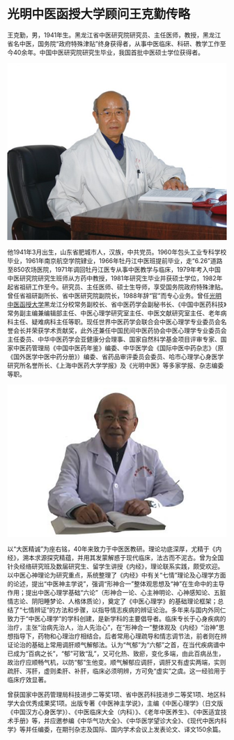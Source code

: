 # 光明中医函授大学顾问王克勤传略

王克勤，男，1941年生。黑龙江省中医研究院研究员、主任医师，教授，黑龙江省名中医，国务院“政府特殊津贴”终身获得者，从事中医临床、科研、教学工作至今40余年。中国中医研究院研究生毕业，我国首批中医硕士学位获得者。

![img](img/20190827094057e02cbf.jpg)

他1941年3月出生，山东省肥城市人，汉族，中共党员。1960年包头工业专科学校毕业，1961年南京航空学院肄业，1966年牡丹江中医班提前毕业，走“6.26”道路至850农场医院，1971年调回牡丹江医专从事中医教学与临床，1979年考入中国中医研究院研究生班师从方药中教授，1981年研究生毕业并获硕士学位，1982年起省祖研工作至今。研究员、主任医师、硕士生导师，享受国务院政府特殊津贴。曾任省祖研副所长、省中医研究院副院长，1988年辞“官”而专心业务。曾任[光明中医函授大学](http://www.gmzyjc.com/)黑龙江分校常务副校长、省中医药学会副秘书长、《中国中医药科技》常务副主编兼编辑部主任、中医心理学研究室主任、中医文献研究室主任、老年病科主任、疑难病科主任等职。现任世界中医药学会联合会中医心理学专业委员会名誉会长并荣获学术贡献奖，此外还兼任中国民间中医药协会中医心理学专业委员会主任委员、中华中医药学会亚健康分会理事、国家自然科学基金项目评审专家、国家中医药管理局《中国中医药年鉴》编委、中华医学会《国际中医中药杂志》（原《国外医学中医中药分册》）编委、省药品审评委员会委员、哈市心理学心身医学研究所名誉所长、《上海中医药大学学报》及《光明中医》等多家学报、杂志编委等职。

![img](img/201908270940573b4956.png)

以“大医精诚”为座右铭，40年来致力于中医医教研。理论功底深厚，尤精于《内经》，溯本求源探究精蕴，并用其发蒙解惑于现代临床，法古而不泥古。曾为全国针灸经络研究班及数届研究生、留学生讲授《内经》，理论联系实践，颇受欢迎。以中医心神理论为研究重点，系统整理了《内经》中有关“七情”理论及心理学方面的论述，提出“中医神主学说”，强调“形神合一”整体观思想及“神”在生命中的主导作用；提出中医心理学基础“六论”（形神合一论、心主神明论、心神感知论、五脏情志论、阴阳睡梦论、人格体质论），奠定了《中医心理学》的基础理论框架；总结了“七情辨证”的方法和步骤，以指导情志疾病的辨证论治。多年来与国内外同仁致力于“中医心理学”的学科创建，是新学科的主要倡导者。临床专长于心身疾病的治疗，主张“治病先治人，治人先治心”，在“形神合一”整体观及《内经》“治神”思想指导下，药物和心理治疗相结合。后者常用心理疏导和情志调节法，前者则在辨证论治的基础上常用调肝顺气解郁法。认为“气郁”为“六郁”之首，在当代疾病谱中已成为“百病之长”，“郁”可致“乱”，又可化热、致瘀，变化多端，由此百病丛生，故治疗应顺畅气机，以防“郁”生他变。顺气解郁应调肝，调肝又有虚实两端，实则疏肝、泻肝，虚则柔肝、补肝，临床必须明辨，方可免“虚实”之虞。这一经验用于临床疗效显著。

曾获国家中医药管理局科技进步二等奖1项、省中医药科技进步二等奖1项、地区科学大会优秀成果奖1项。出版专著《中医神主学说》，主编《中医心理学》（日文版《中国汉方心身医学》）、《中医临床大全（内科）》、《老年中医养生》、《中医适宜技术手册》等，并应邀参编《中华气功大全》、《中华医学望诊大全》、《现代中医内科学》等并任编委，在期刊杂志及国际、国内学术会议上发表论文、译文150余篇。
